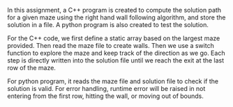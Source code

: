 In this assignment, a C++ program is created to compute the solution path for a given maze using the right hand wall following algorithm, and store the solution in a file. A python program is also created to test the solution.

For the C++ code, we first define a static array based on the largest maze provided. Then read the maze file to create walls.
Then we use a switch function to explore the maze and keep track of the direction as we go. Each step is directly written into the solution file until we reach the exit at the last row of the maze.

For python program, it reads the maze file and solution file to check if the solution is valid. For error handling, runtime error will be raised in not entering from the first row, hitting the wall, or moving out of bounds.